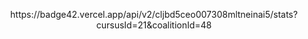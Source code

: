 <p align="center">
https://badge42.vercel.app/api/v2/cljbd5ceo007308mltneinai5/stats?cursusId=21&coalitionId=48
</p>
